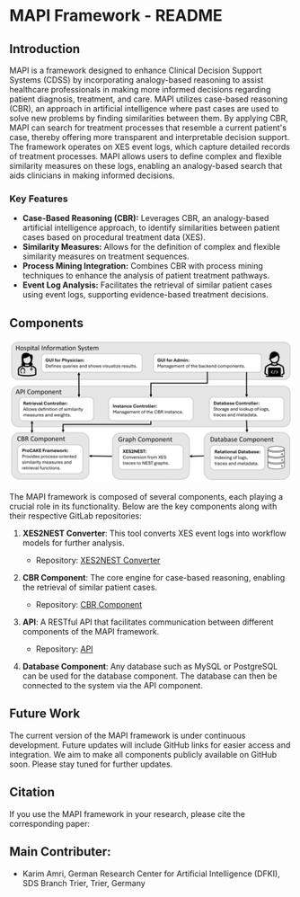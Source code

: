 # MAPI Framework - README
 
## Introduction
 
MAPI is a framework designed to enhance Clinical Decision Support Systems (CDSS) by incorporating analogy-based reasoning to assist healthcare professionals in making more informed decisions regarding patient diagnosis, treatment, and care. MAPI utilizes case-based reasoning (CBR), an approach in artificial intelligence where past cases are used to solve new problems by finding similarities between them. By applying CBR, MAPI can search for treatment processes that resemble a current patient's case, thereby offering more transparent and interpretable decision support. The framework operates on XES event logs, which capture detailed records of treatment processes. MAPI allows users to define complex and flexible similarity measures on these logs, enabling an analogy-based search that aids clinicians in making informed decisions.
 
### Key Features
 
- **Case-Based Reasoning (CBR):** Leverages CBR, an analogy-based artificial intelligence approach, to identify similarities between patient cases based on procedural treatment data (XES).
- **Similarity Measures:** Allows for the definition of complex and flexible similarity measures on treatment sequences.
- **Process Mining Integration:** Combines CBR with process mining techniques to enhance the analysis of patient treatment pathways.
- **Event Log Analysis:** Facilitates the retrieval of similar patient cases using event logs, supporting evidence-based treatment decisions.
 
## Components

![MAPI Components](images/MAPI_diagramm.png)

 
The MAPI framework is composed of several components, each playing a crucial role in its functionality. Below are the key components along with their respective GitLab repositories:
 
1. **XES2NEST Converter**: This tool converts XES event logs into workflow models for further analysis.
   - Repository: [XES2NEST Converter](https://github.com/amri-amri/xes2nest)
 
2. **CBR Component**: The core engine for case-based reasoning, enabling the retrieval of similar patient cases.
   - Repository: [CBR Component](https://github.com/amri-amri/procake-extension)
 
3. **API**: A RESTful API that facilitates communication between different components of the MAPI framework.
   - Repository: [API](https://github.com/amri-amri/restapi)

4. **Database Component**: Any database such as MySQL or PostgreSQL can be used for the database component. The database can then be connected to the system via the API component.
 
 
## Future Work
 
The current version of the MAPI framework is under continuous development. Future updates will include GitHub links for easier access and integration. We aim to make all components publicly available on GitHub soon. Please stay tuned for further updates.
 
## Citation
 
If you use the MAPI framework in your research, please cite the corresponding paper:


## Main Contributer: 
- Karim Amri, German Research Center for Artificial Intelligence (DFKI), SDS Branch Trier, Trier, Germany

